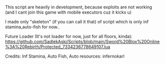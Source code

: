 This script are heavily in development, because exploits are not working (and I cant join this game with mobile executors cuz it kicks u)

I made only "skeleton" (if you can call it that) of script which is only inf stamina,auto-fish for now..

Future Loader (It's not loader for now, just for all floors, kinda): https://github.com/SadlekAski/Scripts/blob/main/Sword%20Blox%20Online%3A%20Rebirth/Protected_7334236778649107.lua

Credits:
Inf Stamina, Auto Fish, Auto resources: infernokarl
